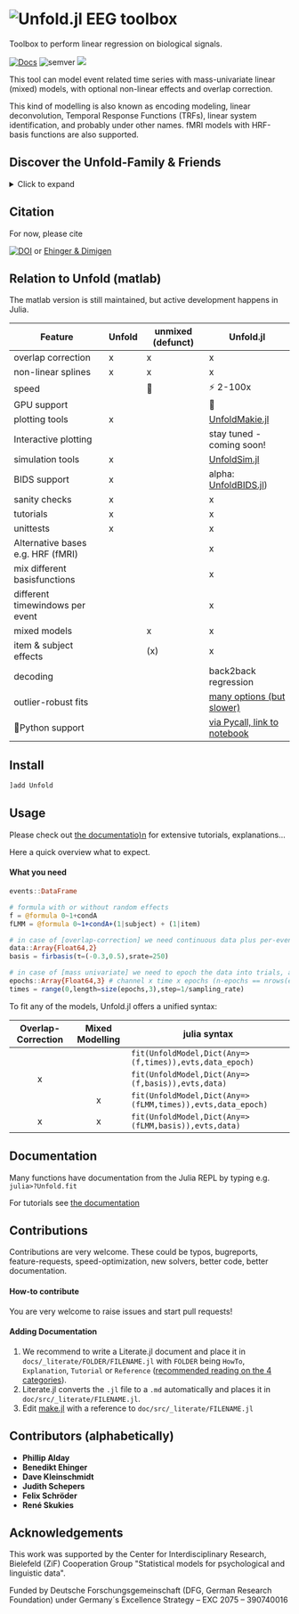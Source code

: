 # ![Unfold.jl EEG toolbox](https://github.com/unfoldtoolbox/Unfold.jl/assets/10183650/3cbe57c1-e1a7-4150-817a-ce3dcc844485)

Toolbox to perform linear regression on biological signals. 

[![Docs](https://img.shields.io/badge/docs-main-blue.svg)](https://unfoldtoolbox.github.io/Unfold.jl/dev)
![semver](https://img.shields.io/badge/semantic-versioning-green)
![](https://github.com/unfoldtoolbox/Unfold.jl/workflows/CI/badge.svg)

This tool can model event related time series with mass-univariate linear (mixed) models, with optional non-linear effects and overlap correction.

This kind of modelling is also known as encoding modeling, linear deconvolution, Temporal Response Functions (TRFs), linear system identification, and probably under other names. fMRI models with HRF-basis functions are also supported.

## Discover the Unfold-Family & Friends
<details>
<summary>Click to expand</summary>
  
| | Link to Toolbox|
|---|---|
You are here | ![logo_Unfold jl_30px](https://github.com/unfoldtoolbox/Unfold.jl/assets/10183650/757575d0-aeb9-4d94-a5f8-832f13dcd2dd)
Pipeline |![[](unfoldbids.com)](https://github.com/unfoldtoolbox/Unfold.jl/assets/10183650/2956ca20-9c48-4066-9e50-c5d25c50f0d1)
Decode | ![logo_UnfoldDecode jl_30px](https://github.com/unfoldtoolbox/Unfold.jl/assets/10183650/802002c0-a1f2-4236-9123-562684d39dcf)
![logo_UnfoldStats jl_30px](https://github.com/unfoldtoolbox/Unfold.jl/assets/10183650/4c8f2b5a-ea84-4ee3-82f9-01ef05b4f4c6)
![logo_UnfoldSim jl_30px](https://github.com/unfoldtoolbox/Unfold.jl/assets/10183650/328a4ccd-8860-4b13-9fb6-64d3df9e2091)
![logo_UnfoldMakie jl_30px](https://github.com/unfoldtoolbox/Unfold.jl/assets/10183650/37af35a0-c99c-4374-827b-40fc37de7c2b)
PyMNE.jl
</details>


## Citation
For now, please cite

[![DOI](https://zenodo.org/badge/DOI/10.5281/zenodo.6423476.svg)](https://doi.org/10.5281/zenodo.6423476) or [Ehinger & Dimigen](https://peerj.com/articles/7838/)

## Relation to Unfold (matlab)
The matlab version is still maintained, but active development happens in Julia. 

| Feature                 | Unfold | unmixed (defunct) | Unfold.jl |
|-------------------------|--------|---------|-----------|
| overlap correction      | x      | x       | x         |
| non-linear splines      | x      | x       | x         |
| speed |       |  🐌      | ⚡ 2-100x        |
| GPU support | | | 🚀|
| plotting tools          | x      |         | [UnfoldMakie.jl](https://unfoldtoolbox.github.io/UnfoldMakie.jl/dev/)  |
| Interactive plotting  |       |         | stay tuned - coming soon! |
| simulation tools          | x      |         | [UnfoldSim.jl](https://unfoldtoolbox.github.io/UnfoldSim.jl)  |
| BIDS support          | x      |         | alpha: [UnfoldBIDS.jl](https://github.com/ReneSkukies/UnfoldBIDS.jl/))  |
| sanity checks           | x      |         | x         |
| tutorials               | x      |         | x       |
| unittests               | x      |         | x         |
| Alternative bases e.g. HRF (fMRI)        |        |         | x         |
| mix different basisfunctions      |        |         | x         |
| different timewindows per event   |        |         | x         |
| mixed models            |        | x       | x         |
| item & subject effects  |        | (x)       | x         |
| decoding  |        |        | back2back regression         |
| outlier-robust fits  |        |        |  [many options (but slower)](https://unfoldtoolbox.github.io/Unfold.jl/dev/HowTo/custom_solvers/#Robust-Solvers)   |
| 🐍Python support | | | [via Pycall, link to notebook](https://github.com/unfoldtoolbox/Unfold.jl/blob/main/docs/src/HowTo/pyjulia_unfold.ipynb)|

## Install
```julia
]add Unfold
```

## Usage
Please check out [the documentatio)n](https://unfoldtoolbox.github.io/Unfold.jl/dev) for extensive tutorials, explanations...

Here a quick overview what to expect.

#### What you need
```julia
events::DataFrame

# formula with or without random effects
f = @formula 0~1+condA
fLMM = @formula 0~1+condA+(1|subject) + (1|item)

# in case of [overlap-correction] we need continuous data plus per-eventtype one basisfunction (typically firbasis)
data::Array{Float64,2}
basis = firbasis(τ=(-0.3,0.5),srate=250)

# in case of [mass univariate] we need to epoch the data into trials, and a accompanying time vector
epochs::Array{Float64,3} # channel x time x epochs (n-epochs == nrows(events))
times = range(0,length=size(epochs,3),step=1/sampling_rate)
```

To fit any of the models, Unfold.jl offers a unified syntax:

| Overlap-Correction | Mixed Modelling | julia syntax |
|:---:|:---:|---|
|  |  | `fit(UnfoldModel,Dict(Any=>(f,times)),evts,data_epoch)` |
| x |  | `fit(UnfoldModel,Dict(Any=>(f,basis)),evts,data)` |
|  | x | `fit(UnfoldModel,Dict(Any=>(fLMM,times)),evts,data_epoch)` |
| x | x | `fit(UnfoldModel,Dict(Any=>(fLMM,basis)),evts,data)` | 


## Documentation
Many functions have documentation from the Julia REPL by typing e.g. `julia>?Unfold.fit`

For tutorials see [the documentation](https://unfoldtoolbox.github.io/Unfold.jl/dev/)

## Contributions
Contributions are very welcome. These could be typos, bugreports, feature-requests, speed-optimization, new solvers, better code, better documentation.

#### How-to contribute
You are very welcome to raise issues and start pull requests!

#### Adding Documentation
1. We recommend to write a Literate.jl document and place it in `docs/_literate/FOLDER/FILENAME.jl` with `FOLDER` being `HowTo`, `Explanation`, `Tutorial` or `Reference` ([recommended reading on the 4 categories](https://documentation.divio.com/)).
2. Literate.jl converts the `.jl` file to a `.md` automatically and places it in `doc/src/_literate/FILENAME.jl`.
3. Edit [make.jl](https://github.com/unfoldtoolbox/Unfold.jl/blob/main/docs/make.jl) with a reference to `doc/src/_literate/FILENAME.jl`



## Contributors (alphabetically)
- **Phillip Alday**
- **Benedikt Ehinger**
- **Dave Kleinschmidt**
- **Judith Schepers**
- **Felix Schröder**
- **René Skukies**


## Acknowledgements
This work was supported by the Center for Interdisciplinary Research, Bielefeld (ZiF) Cooperation Group "Statistical models for psychological and linguistic data".

Funded by Deutsche Forschungsgemeinschaft (DFG, German Research Foundation) under Germany´s Excellence Strategy – EXC 2075 – 390740016
